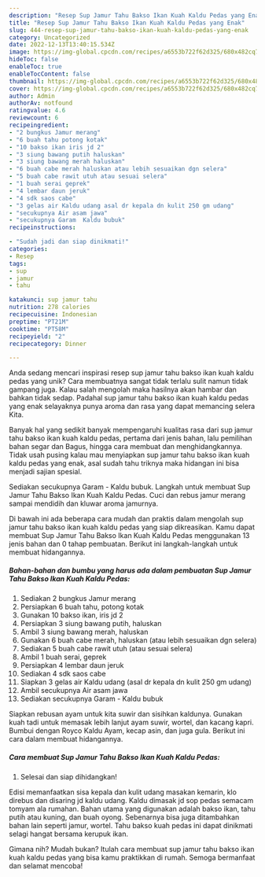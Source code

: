 ```yaml
---
description: "Resep Sup Jamur Tahu Bakso Ikan Kuah Kaldu Pedas yang Enak"
title: "Resep Sup Jamur Tahu Bakso Ikan Kuah Kaldu Pedas yang Enak"
slug: 444-resep-sup-jamur-tahu-bakso-ikan-kuah-kaldu-pedas-yang-enak
category: Uncategorized
date: 2022-12-13T13:40:15.534Z
image: https://img-global.cpcdn.com/recipes/a6553b722f62d325/680x482cq70/sup-jamur-tahu-bakso-ikan-kuah-kaldu-pedas-foto-resep-utama.jpg
hideToc: false
enableToc: true
enableTocContent: false
thumbnail: https://img-global.cpcdn.com/recipes/a6553b722f62d325/680x482cq70/sup-jamur-tahu-bakso-ikan-kuah-kaldu-pedas-foto-resep-utama.jpg
cover: https://img-global.cpcdn.com/recipes/a6553b722f62d325/680x482cq70/sup-jamur-tahu-bakso-ikan-kuah-kaldu-pedas-foto-resep-utama.jpg
author: Admin
authorAv: notfound
ratingvalue: 4.6
reviewcount: 6
recipeingredient:
- "2 bungkus Jamur merang"
- "6 buah tahu potong kotak"
- "10 bakso ikan iris jd 2"
- "3 siung bawang putih haluskan"
- "3 siung bawang merah haluskan"
- "6 buah cabe merah haluskan atau lebih sesuaikan dgn selera"
- "5 buah cabe rawit utuh atau sesuai selera"
- "1 buah serai geprek"
- "4 lembar daun jeruk"
- "4 sdk saos cabe"
- "3 gelas air Kaldu udang asal dr kepala dn kulit 250 gm udang"
- "secukupnya Air asam jawa"
- "secukupnya Garam  Kaldu bubuk"
recipeinstructions:

- "Sudah jadi dan siap dinikmati!"
categories:
- Resep
tags:
- sup
- jamur
- tahu

katakunci: sup jamur tahu 
nutrition: 278 calories
recipecuisine: Indonesian
preptime: "PT21M"
cooktime: "PT58M"
recipeyield: "2"
recipecategory: Dinner

---
```





Anda sedang mencari inspirasi resep sup jamur tahu bakso ikan kuah kaldu pedas yang unik? Cara membuatnya sangat tidak terlalu sulit namun tidak gampang juga. Kalau salah mengolah maka hasilnya akan hambar dan bahkan tidak sedap. Padahal sup jamur tahu bakso ikan kuah kaldu pedas yang enak selayaknya punya aroma dan rasa yang dapat memancing selera Kita.





Banyak hal yang sedikit banyak mempengaruhi kualitas rasa dari sup jamur tahu bakso ikan kuah kaldu pedas, pertama dari jenis bahan, lalu pemilihan bahan segar dan Bagus, hingga cara membuat dan menghidangkannya. Tidak usah pusing kalau mau menyiapkan sup jamur tahu bakso ikan kuah kaldu pedas yang enak,      asal sudah tahu triknya maka hidangan ini bisa menjadi sajian spesial.














Sediakan secukupnya Garam - Kaldu bubuk. Langkah untuk membuat Sup Jamur Tahu Bakso Ikan Kuah Kaldu Pedas. Cuci dan rebus jamur merang sampai mendidih dan kluwar aroma jamurnya.






Di bawah ini ada beberapa cara mudah dan praktis dalam mengolah sup jamur tahu bakso ikan kuah kaldu pedas yang siap dikreasikan. Kamu dapat membuat Sup Jamur Tahu Bakso Ikan Kuah Kaldu Pedas menggunakan 13 jenis bahan dan 0 tahap pembuatan. Berikut ini langkah-langkah untuk membuat hidangannya.

<!--inarticleads1-->

##### Bahan-bahan dan bumbu yang harus ada dalam pembuatan Sup Jamur Tahu Bakso Ikan Kuah Kaldu Pedas:

1. Sediakan 2 bungkus Jamur merang
1. Persiapkan 6 buah tahu, potong kotak
1. Gunakan 10 bakso ikan, iris jd 2
1. Persiapkan 3 siung bawang putih, haluskan
1. Ambil 3 siung bawang merah, haluskan
1. Gunakan 6 buah cabe merah, haluskan (atau lebih sesuaikan dgn selera)
1. Sediakan 5 buah cabe rawit utuh (atau sesuai selera)
1. Ambil 1 buah serai, geprek
1. Persiapkan 4 lembar daun jeruk
1. Sediakan 4 sdk saos cabe
1. Siapkan 3 gelas air Kaldu udang (asal dr kepala dn kulit 250 gm udang)
1. Ambil secukupnya Air asam jawa
1. Sediakan secukupnya Garam - Kaldu bubuk


Siapkan rebusan ayam untuk kita suwir dan sisihkan kaldunya. Gunakan kuah tadi untuk memasak lebih lanjut ayam suwir, wortel, dan kacang kapri. Bumbui dengan Royco Kaldu Ayam, kecap asin, dan juga gula. Berikut ini cara dalam membuat hidangannya. 

<!--inarticleads2-->

##### Cara membuat Sup Jamur Tahu Bakso Ikan Kuah Kaldu Pedas:


1. Selesai dan siap dihidangkan!

Edisi memanfaatkan sisa kepala dan kulit udang masakan kemarin, klo direbus dan disaring jd kaldu udang. Kaldu dimasak jd sop pedas semacam tomyam ala rumahan. Bahan utama yang digunakan adalah bakso ikan, tahu putih atau kuning, dan buah oyong. Sebenarnya bisa juga ditambahkan bahan lain seperti jamur, wortel. Tahu bakso kuah pedas ini dapat dinikmati selagi hangat bersama kerupuk ikan. 

Gimana nih? Mudah bukan? Itulah cara membuat sup jamur tahu bakso ikan kuah kaldu pedas yang bisa kamu praktikkan di rumah. Semoga bermanfaat dan selamat mencoba!
